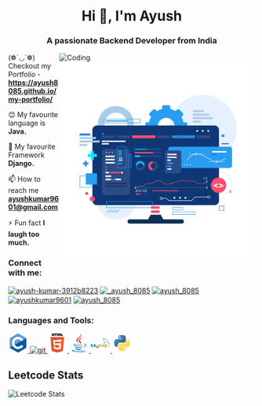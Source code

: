 <h1 align="center">Hi 👋, I'm Ayush</h1>
<h3 align="center">A passionate Backend Developer from India</h3>
<img align="right" alt="Coding" width="400" src="https://i.pinimg.com/originals/ab/68/e6/ab68e6d38452d78ac98687865281c5c8.gif" >

<img align="right" alt="Coding" width="400" src="coding.jpg" >

(❁´◡`❁) Checkout my Portfolio - **https://ayush8085.github.io/my-portfolio/**
     
😊 My favourite language is **Java.**

🌱 My favourite Framework **Django.**

📫 How to reach me **ayushkumar9601@gmail.com**

⚡ Fun fact **I laugh too much.**

<h3 align="left">Connect with me:</h3>
<p align="left">
<a href="https://linkedin.com/in/ayush-kumar-3912b8223" target="blank"><img align="center" src="https://raw.githubusercontent.com/rahuldkjain/github-profile-readme-generator/master/src/images/icons/Social/linked-in-alt.svg" alt="ayush-kumar-3912b8223" height="30" width="40" /></a>
<a href="https://instagram.com/_ayush_8085" target="blank"><img align="center" src="https://raw.githubusercontent.com/rahuldkjain/github-profile-readme-generator/master/src/images/icons/Social/instagram.svg" alt="_ayush_8085" height="30" width="40" /></a>
<a href="https://www.codechef.com/users/ayush_8085" target="blank"><img align="center" src="https://cdn.jsdelivr.net/npm/simple-icons@3.1.0/icons/codechef.svg" alt="ayush_8085" height="30" width="40" /></a>
<a href="https://www.hackerrank.com/ayushkumar9601" target="blank"><img align="center" src="https://raw.githubusercontent.com/rahuldkjain/github-profile-readme-generator/master/src/images/icons/Social/hackerrank.svg" alt="ayushkumar9601" height="30" width="40" /></a>
<a href="https://www.leetcode.com/ayush_8085" target="blank"><img align="center" src="https://raw.githubusercontent.com/rahuldkjain/github-profile-readme-generator/master/src/images/icons/Social/leet-code.svg" alt="ayush_8085" height="30" width="40" /></a>
</p>

<h3 align="left">Languages and Tools:</h3>
<p align="left"> <a href="https://www.cprogramming.com/" target="_blank" rel="noreferrer"> <img src="https://raw.githubusercontent.com/devicons/devicon/master/icons/c/c-original.svg" alt="c" width="40" height="40"/> </a> <a href="https://git-scm.com/" target="_blank" rel="noreferrer"> <img src="https://www.vectorlogo.zone/logos/git-scm/git-scm-icon.svg" alt="git" width="40" height="40"/> </a> <a href="https://www.w3.org/html/" target="_blank" rel="noreferrer"> <img src="https://raw.githubusercontent.com/devicons/devicon/master/icons/html5/html5-original-wordmark.svg" alt="html5" width="40" height="40"/> </a> <a href="https://www.java.com" target="_blank" rel="noreferrer"> <img src="https://raw.githubusercontent.com/devicons/devicon/master/icons/java/java-original.svg" alt="java" width="40" height="40"/> </a> <a href="https://www.mysql.com/" target="_blank" rel="noreferrer"> <img src="https://raw.githubusercontent.com/devicons/devicon/master/icons/mysql/mysql-original-wordmark.svg" alt="mysql" width="40" height="40"/> </a> <a href="https://www.python.org" target="_blank" rel="noreferrer"> <img src="https://raw.githubusercontent.com/devicons/devicon/master/icons/python/python-original.svg" alt="python" width="40" height="40"/> </a> </p>

## Leetcode Stats

![Leetcode Stats](https://leetcard.jacoblin.cool/ayush_8085?ext=heatmap)
